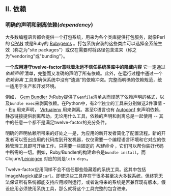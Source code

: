 ## II. 依赖
### 明确的声明和剥离依赖(*dependency*)

大多数编程语言都会提供一个打包系统，用来为各个类库提供打包服务，就像Perl的 [CPAN](http://www.cpan.org/) 或是Ruby的 [Rubygems](http://rubygems.org/) 。打包系统安装的这些类库可以选择全系统生效（称之为"site packages"）或仅在需要时将路径包含进来（称之为"vendoring"或"bunding"）。

**一个应用遵守twelve-factor意味着永远不信任系统类库中的隐藏内容** 它一定通过 *依赖声明* 清单，完整而又准确的声明了所有依赖。此外，在运行过程中通过一个 *依赖剥离* 工具来确保系统中没有“遗漏”的依赖冲突。完整而明确的依赖规范，统一适用于生产和开发环境。

例如， [Gem Bundler](http://gembundler.com/) 为Ruby提供了`Gemfile`清单从而规范了依赖声明的格式，以及`bundle exec`来剥离依赖。在Python中，有2个独立的工具来分别做这2件事情 -- [Pip](http://www.pip-installer.org/en/latest/) 用来声明， [Virtualenv](http://www.virtualenv.org/en/latest/) 用来剥离。甚至C语言也有 [Autoconf](http://www.gnu.org/s/autoconf/) 来声明依赖，静态链接提供剥离帮助。无论用什么工具，依赖的声明和剥离总是一起使用 -- 其中的任意一个都不是满足twelve-factor的充分条件。

明确的声明依赖所带来的好处之一是，为应用的新开发者简化了配置流程。新的开发者可以签出应用的代码库到开发机器，仅仅需要一个编程语言环境和它对应的依赖管理工具即可开始工作。只需要一些固定的 *构建命令* ，它们可以帮你装好代码中所需的一切。例如，Ruby/Bundler的构建命令是`bundle install`，而Clojure/[Leiningen](https://github.com/technomancy/leiningen#readme) 对应的则是`lein deps`。

Twelve-factor应用同样不会不信任那些隐藏着的系统工具。这其中包括ImageMagick或是`curl`。即使这些工具存在于很多甚至决大多数系统，但终究无法保证所有系统都能支持应用顺利运行，或者说将来的系统是否兼容现有版本。假设应用必须使用系统工具，那么就将这个工具完整的包含进来。
